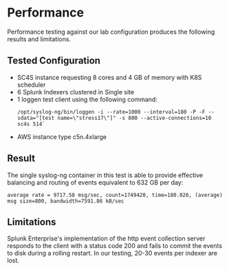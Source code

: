 # Performance
Performance testing against our lab configuration produces the following results and limitations. 

## Tested Configuration

* SC4S instance requesting 8 cores and 4 GB of memory with K8S scheduler 
* 6 Splunk Indexers clustered in Single site
* 1 loggen test client using the following command:
    ```
    /opt/syslog-ng/bin/loggen -i --rate=1000 --interval=180 -P -F --sdata="[test name=\"stress17\"]" -s 800 --active-connections=10 sc4s 514`
    ```
* AWS instance type c5n.4xlarge

## Result  

The single syslog-ng container in this test is able to provide effective balancing and routing of events equivalent to 632 GB per day:

```
average rate = 9717.58 msg/sec, count=1749420, time=180.026, (average) msg size=800, bandwidth=7591.86 kB/sec
```


## Limitations

Splunk Enterprise's implementation of the http event collection server responds to the client with a status code 200 and fails to commit the events to disk during a rolling restart. In our testing, 20-30 events per indexer are lost.

